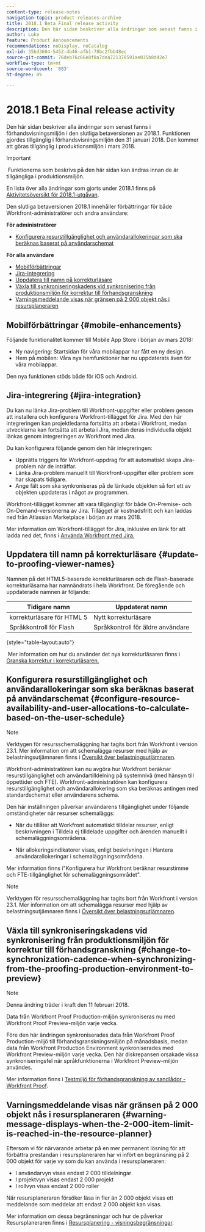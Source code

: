 ```yaml
---
content-type: release-notes
navigation-topic: product-releases-archive
title: 2018.1 Beta Final release activity
description: Den här sidan beskriver alla ändringar som senast fanns i förhandsvisningsmiljön i den slutliga betaversionen av 2018.1. Funktionen gjordes tillgänglig i förhandsvisningsmiljön den 31 januari 2018. Den kommer att göras tillgänglig i produktionsmiljön i mars 2018.
author: Luke
feature: Product Announcements
recommendations: noDisplay, noCatalog
exl-id: 35bd3604-5452-4b46-afb1-78bc2fbb48ec
source-git-commit: 76deb76c66e8f8a7dea721378591ae035b8d42e7
workflow-type: tm+mt
source-wordcount: '883'
ht-degree: 0%

---
```


# 2018.1 Beta Final release activity

Den här sidan beskriver alla ändringar som senast fanns i förhandsvisningsmiljön i den slutliga betaversionen av 2018.1. Funktionen gjordes tillgänglig i förhandsvisningsmiljön den 31 januari 2018. Den kommer att göras tillgänglig i produktionsmiljön i mars 2018.

>[!IMPORTANT]
>
> Funktionerna som beskrivs på den här sidan kan ändras innan de är tillgängliga i produktionsmiljön.

En lista över alla ändringar som gjorts under 2018.1 finns på  [Aktivitetsöversikt för 2018.1-utgåvan](../../../../product-announcements/product-releases/quarterly-release-archive/2018.1-release-activity/2018.1-release-activity-overview.md).

Den slutliga betaversionen 2018.1 innehåller förbättringar för både Workfront-administratörer och andra användare:

**För administratörer**

* [Konfigurera resurstillgänglighet och användarallokeringar som ska beräknas baserat på användarschemat](#configure-resource-availability-and-user-allocations-to-calculate-based-on-the-user-schedule)

**För alla användare**

* [Mobilförbättringar](#mobile-enhancements)
* [Jira-integrering](#jira-integration)
* [Uppdatera till namn på korrekturläsare](#update-to-proofing-viewer-names)
* [Växla till synkroniseringskadens vid synkronisering från produktionsmiljön för korrektur till förhandsgranskning](#change-to-synchronization-cadence-when-synchronizing-from-the-proofing-production-environment-to-preview)
* [Varningsmeddelande visas när gränsen på 2 000 objekt nås i resursplaneraren](#warning-message-displays-when-the-2-000-item-limit-is-reached-in-the-resource-planner)

## Mobilförbättringar {#mobile-enhancements}

Följande funktionalitet kommer till Mobile App Store i början av mars 2018:

* Ny navigering: Startsidan för våra mobilappar har fått en ny design.
* Hem på mobilen: Våra nya hemfunktioner har nu uppdaterats även för våra mobilappar.

Den nya funktionen stöds både för iOS och Android.

## Jira-integrering {#jira-integration}

Du kan nu länka Jira-problem till Workfront-uppgifter eller problem genom att installera och konfigurera Workfront-tillägget för Jira. Med den här integreringen kan projektledarna fortsätta att arbeta i Workfront, medan utvecklarna kan fortsätta att arbeta i Jira, medan deras individuella objekt länkas genom integreringen av Workfront med Jira.

Du kan konfigurera följande genom den här integreringen:

* Upprätta triggers för Workfront-uppdrag för att automatiskt skapa Jira-problem när de inträffar.
* Länka Jira-problem manuellt till Workfront-uppgifter eller problem som har skapats tidigare.
* Ange fält som ska synkroniseras på de länkade objekten så fort ett av objekten uppdateras i något av programmen.

Workfront-tillägget kommer att vara tillgängligt för både On-Premise- och On-Demand-versionerna av Jira. Tillägget är kostnadsfritt och kan laddas ned från Atlassian Marketplace i början av mars 2018.

Mer information om Workfront-tillägget för Jira, inklusive en länk för att ladda ned det, finns i [Använda Workfront med Jira.](https://support.workfront.com/hc/en-us/sections/115001130053)

## Uppdatera till namn på korrekturläsare {#update-to-proofing-viewer-names}

Namnen på det HTML5-baserade korrekturläsaren och de Flash-baserade korrekturläsarna har namnändrats i hela Workfront. De föregående och uppdaterade namnen är följande: 

| **Tidigare namn** | **Uppdaterat namn** |
|---|---|
| korrekturläsare för HTML 5 | Nytt korrekturläsare |
| Språkkontroll för Flash | Språkkontroll för äldre användare |

{style="table-layout:auto"}

 Mer information om hur du använder det nya korrekturläsaren finns i [Granska korrektur i korrekturläsaren.](https://support.workfront.com/hc/en-us/sections/115000275214)

## Konfigurera resurstillgänglighet och användarallokeringar som ska beräknas baserat på användarschemat {#configure-resource-availability-and-user-allocations-to-calculate-based-on-the-user-schedule}

>[!NOTE]
>
Verktygen för resursschemaläggning har tagits bort från Workfront i version 23.1. Mer information om att schemalägga resurser med hjälp av belastningsutjämnaren finns i [Översikt över belastningsutjämnaren](../../../../resource-mgmt/workload-balancer/overview-workload-balancer.md).

Workfront-administratören kan nu avgöra hur Workfront beräknar resurstillgänglighet och användartilldelning på systemnivå (med hänsyn till öppettider och FTE). Workfront-administratören kan konfigurera resurstillgänglighet och användarallokering som ska beräknas antingen med standardschemat eller användarens schema.

Den här inställningen påverkar användarens tillgänglighet under följande omständigheter när resurser schemaläggs:

* När du tillåter att Workfront automatiskt tilldelar resurser, enligt beskrivningen i Tilldela ej tilldelade uppgifter och ärenden manuellt i schemaläggningsområdena.

* När allokeringsindikatorer visas, enligt beskrivningen i Hantera användarallokeringar i schemaläggningsområdena.

Mer information finns i&quot;Konfigurera hur Workfront beräknar resurstimme och FTE-tillgänglighet för schemaläggningsområdet&quot;.

>[!NOTE]
>
Verktygen för resursschemaläggning har tagits bort från Workfront i version 23.1. Mer information om att schemalägga resurser med hjälp av belastningsutjämnaren finns i [Översikt över belastningsutjämnaren](../../../../resource-mgmt/workload-balancer/overview-workload-balancer.md).


## Växla till synkroniseringskadens vid synkronisering från produktionsmiljön för korrektur till förhandsgranskning {#change-to-synchronization-cadence-when-synchronizing-from-the-proofing-production-environment-to-preview}

>[!NOTE]
>
Denna ändring träder i kraft den 11 februari 2018.

Data från Workfront Proof Production-miljön synkroniseras nu med Workfront Proof Preview-miljön varje vecka.

Före den här ändringen synkroniserades data från Workfront Proof Production-miljö till förhandsgranskningsmiljön på månadsbasis, medan data från Workfront Production Environment synkroniserades med Workfront Preview-miljön varje vecka. Den här diskrepansen orsakade vissa synkroniseringsfel när språkfunktionerna i Workfront Preview-miljön användes. 

Mer information finns i [Testmiljö för förhandsgranskning av sandlådor - Workfront Proof](../../../../workfront-proof/wp-getstarted/system-information/preview-sandbox.md). 

## Varningsmeddelande visas när gränsen på 2 000 objekt nås i resursplaneraren {#warning-message-displays-when-the-2-000-item-limit-is-reached-in-the-resource-planner}

Eftersom vi för närvarande arbetar på en mer permanent lösning för att förbättra prestandan i resursplaneraren har vi infört en begränsning på 2 000 objekt för varje vy som du kan använda i resursplaneraren:

* I användarvyn visas endast 2 000 tilldelningar
* I projektvyn visas endast 2 000 projekt
* I rollvyn visas endast 2 000 roller

När resursplaneraren försöker läsa in fler än 2 000 objekt visas ett meddelande som meddelar att endast 2 000 objekt kan visas.

Mer information om dessa begränsningar och hur de påverkar Resursplaneraren finns i [Resursplanering - visningsbegränsningar](../../../../resource-mgmt/resource-planning/resource-planner-display-limitations.md).

<!--
<p data-mc-conditions="QuicksilverOrClassic.Draft mode">To participate in our beta program for the Resource Planner performance, see <a href="../../../../product-announcements/betas/resource-planner-performance-beta.md" class="MCXref xref">Resource Planner performance beta </a>.</p>
-->
